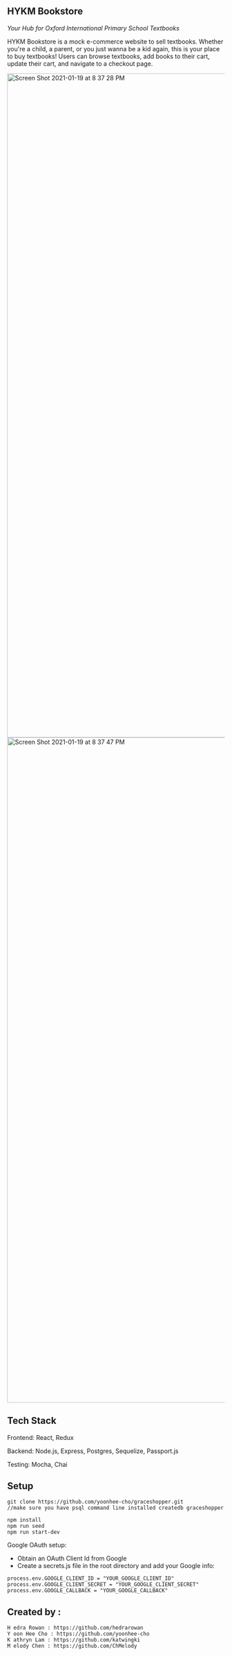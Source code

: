 ## HYKM Bookstore

_Your Hub for Oxford International Primary School Textbooks_

HYKM Bookstore is a mock e-commerce website to sell textbooks. Whether you're a child, a parent, or you just wanna be a kid again, this is your place to buy textbooks! Users can browse textbooks, add books to their cart, update their cart, and navigate to a checkout page.

<img width="1534" alt="Screen Shot 2021-01-19 at 8 37 28 PM" src="https://user-images.githubusercontent.com/42276116/105115201-6588f200-5a96-11eb-93ca-aad5bc1c49b3.png">
<img width="1537" alt="Screen Shot 2021-01-19 at 8 37 47 PM" src="https://user-images.githubusercontent.com/42276116/105115208-66ba1f00-5a96-11eb-8e31-5bc2677ccf57.png">

## Tech Stack

Frontend: React, Redux

Backend: Node.js, Express, Postgres, Sequelize, Passport.js

Testing: Mocha, Chai

## Setup

```
git clone https://github.com/yoonhee-cho/graceshopper.git
//make sure you have psql command line installed createdb graceshopper

npm install
npm run seed
npm run start-dev
```
Google OAuth setup:
- Obtain an OAuth Client Id from Google
- Create a secrets.js file in the root directory and add your Google info:

```
process.env.GOOGLE_CLIENT_ID = "YOUR_GOOGLE_CLIENT_ID"
process.env.GOOGLE_CLIENT_SECRET = "YOUR_GOOGLE_CLIENT_SECRET"
process.env.GOOGLE_CALLBACK = "YOUR_GOOGLE_CALLBACK"
```

## Created by :
```
H edra Rowan : https://github.com/hedrarowan
Y oon Hee Cho : https://github.com/yoonhee-cho
K athryn Lam : https://github.com/katwingki
M elody Chen : https://github.com/ChMelody

```
